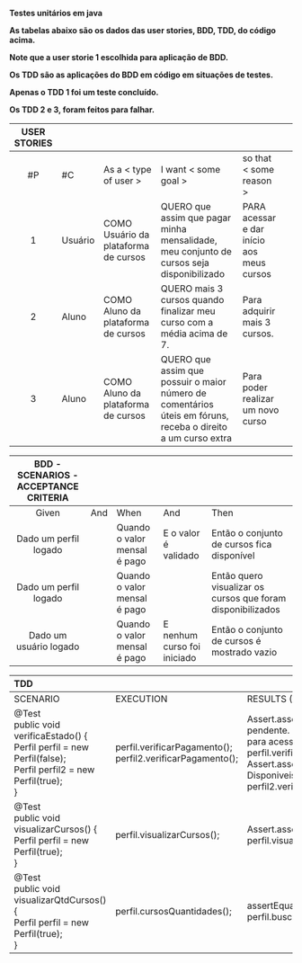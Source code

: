 ﻿**Testes unitários em java**

**As tabelas abaixo são os dados das user stories, BDD, TDD, do código acima.**

**Note que a user storie 1 escolhida para aplicação de BDD.**

**Os TDD são as aplicações do BDD em código em situações de testes.**

**Apenas o TDD 1 foi um teste concluído.**

**Os TDD  2 e 3, foram feitos para falhar.**

|**USER STORIES**||||||
| :-: | :- | :- | :- | :- | :- |
|#P|#C|As a < type of user >|I want < some goal >|so that < some reason >||
|1|Usuário|COMO Usuário da plataforma de cursos |QUERO que assim que pagar minha mensalidade, meu conjunto de cursos seja disponibilizado |PARA acessar e dar início aos meus cursos||
|2|Aluno|COMO Aluno da<br>plataforma de cursos|QUERO mais 3 cursos quando finalizar meu curso com a média acima de 7.|Para adquirir mais 3 cursos.||
|3|Aluno|COMO Aluno da<br>plataforma de cursos|QUERO que assim que possuir o maior número de comentários úteis em fóruns, receba o direito a um curso extra|Para poder realizar um novo curso||


|**BDD - SCENARIOS - ACCEPTANCE CRITERIA**|||||
| :-: | :- | :- | :- | :- |
|Given|And|When|And|Then|
|Dado um perfil logado| |Quando o valor mensal é pago|E o valor é validado|Então o conjunto de cursos fica disponível|
|Dado um perfil logado| |Quando o valor mensal é pago| |Então quero visualizar os cursos que foram disponibilizados|
|Dado um usuário logado| |Quando o valor mensal é pago|E nenhum curso foi iniciado|Então o conjunto de cursos é mostrado vazio|


|**TDD**|||
| :- | :- | :- |
|SCENARIO|EXECUTION|RESULTS (ASSERTS)|
|@Test<br>public void verificaEstado() {<br>Perfil perfil = new Perfil(false);<br>Perfil perfil2 = new Perfil(true);<br>}|perfil.verificarPagamento();<br>perfil2.verificarPagamento();|Assert.assertEquals("Pagamento pendente. Realize o pagamento para acessar os cursos.", perfil.verificarPagamento());<br>Assert.assertEquals("Cursos Disponiveis", perfil2.verificarPagamento());|
|@Test<br>public void visualizarCursos() {<br>Perfil perfil = new Perfil(true);<br>}|perfil.visualizarCursos();|Assert.assertEquals(cursos, perfil.visualizarCursos());|
|@Test<br>public void visualizarQtdCursos() {<br>Perfil perfil = new Perfil(true);<br>}|perfil.cursosQuantidades();|assertEquals(0, perfil.buscaCursosQtd().size());|

